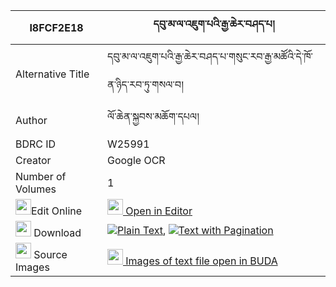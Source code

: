 |I8FCF2E18|དབུ་མ་ལ་འཇུག་པའི་རྒྱ་ཆེར་བཤད་པ། 
| --- | --- 
|Alternative Title |དབུ་མ་ལ་འཇུག་པའི་རྒྱ་ཆེར་བཤད་པ་གསུང་རབ་རྒྱ་མཚོའི་དེ་ཁོ་ན་ཉིད་རབ་ཏུ་གསལ་བ།
|Author| ལོ་ཆེན་སྐྱབས་མཆོག་དཔལ།
|BDRC ID | W25991
|Creator | Google OCR
|Number of Volumes| 1
|<img width="25" src="https://img.icons8.com/color/25/000000/edit-property.png">Edit Online| [<img width="25" src="https://avatars.githubusercontent.com/u/45091458?s=200&v=4"> Open in Editor](http://editor.openpecha.org/I8FCF2E18)
|<img width="25" src="https://img.icons8.com/fluent/48/000000/download-2.png"/>  Download | [![](https://img.icons8.com/color/20/000000/txt.png)Plain Text](https://github.com/Openpecha/I8FCF2E18/releases/download/v1/uma_la_jukpa_i_gya_che_ra_shep_plain_I8FCF2E18.zip), [![](https://img.icons8.com/color/20/000000/txt.png)Text with Pagination](https://github.com/Openpecha/I8FCF2E18/releases/download/v1/uma_la_jukpa_i_gya_che_ra_shep_pages_I8FCF2E18.zip)
|<img width="25" src="https://img.icons8.com/plasticine/100/000000/pictures-folder.png"/>  Source Images | [<img width="25" src="https://library.bdrc.io/icons/BUDA-small.svg"> Images of text file open in BUDA](https://library.bdrc.io/show/bdr:W25991)